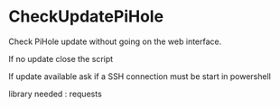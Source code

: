 # CheckUpdatePiHole
Check PiHole update without going on the web interface. 

If no update close the script

If update available ask if a SSH connection must be start in powershell


library needed : requests
